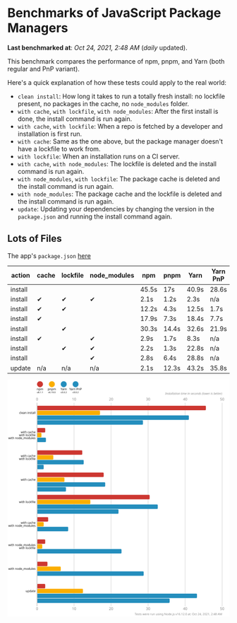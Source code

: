 # Benchmarks of JavaScript Package Managers

**Last benchmarked at**: _Oct 24, 2021, 2:48 AM_ (_daily_ updated).

This benchmark compares the performance of npm, pnpm, and Yarn (both regular and PnP variant).

Here's a quick explanation of how these tests could apply to the real world:

- `clean install`: How long it takes to run a totally fresh install: no lockfile present, no packages in the cache, no `node_modules` folder.
- `with cache`, `with lockfile`, `with node_modules`: After the first install is done, the install command is run again.
- `with cache`, `with lockfile`: When a repo is fetched by a developer and installation is first run.
- `with cache`: Same as the one above, but the package manager doesn't have a lockfile to work from.
- `with lockfile`: When an installation runs on a CI server.
- `with cache`, `with node_modules`: The lockfile is deleted and the install command is run again.
- `with node_modules`, `with lockfile`: The package cache is deleted and the install command is run again.
- `with node_modules`: The package cache and the lockfile is deleted and the install command is run again.
- `update`: Updating your dependencies by changing the version in the `package.json` and running the install command again.

## Lots of Files

The app's `package.json` [here](https://github.com/pnpm/pnpm.github.io/blob/main/benchmarks/fixtures/alotta-files/package.json)

| action  | cache | lockfile | node_modules| npm | pnpm | Yarn | Yarn PnP |
| ---     | ---   | ---      | ---         | --- | ---  | ---  | ---      |
| install |       |          |             | 45.5s | 17s | 40.9s | 28.6s |
| install | ✔     | ✔        | ✔           | 2.1s | 1.2s | 2.3s | n/a |
| install | ✔     | ✔        |             | 12.2s | 4.3s | 12.5s | 1.7s |
| install | ✔     |          |             | 17.9s | 7.3s | 18.4s | 7.7s |
| install |       | ✔        |             | 30.3s | 14.4s | 32.6s | 21.9s |
| install | ✔     |          | ✔           | 2.9s | 1.7s | 8.3s | n/a |
| install |       | ✔        | ✔           | 2.2s | 1.3s | 22.8s | n/a |
| install |       |          | ✔           | 2.8s | 6.4s | 28.8s | n/a |
| update  | n/a | n/a | n/a | 2.1s | 12.3s | 43.2s | 35.8s |

![Graph of the alotta-files results](../../static/img/benchmarks/alotta-files.svg)